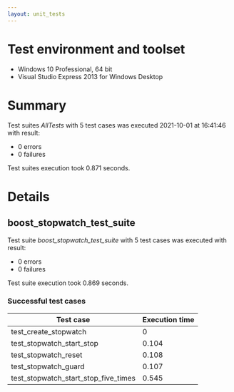 ```yaml
---
layout: unit_tests
---
```


# Test environment and toolset 

* Windows 10 Professional, 64 bit
* Visual Studio Express 2013 for Windows Desktop

# Summary

Test suites *AllTests* with 5 test cases was executed 2021-10-01 at 16:41:46 with result:

* 0 errors
* 0 failures

Test suites execution took 0.871 seconds.

# Details

## boost_stopwatch_test_suite

Test suite *boost_stopwatch_test_suite* with 5 test cases was executed with result:

* 0 errors
* 0 failures

Test suite execution took 0.869 seconds.

### Successful test cases

Test case|Execution time
-|-
test_create_stopwatch | 0
test_stopwatch_start_stop | 0.104
test_stopwatch_reset | 0.108
test_stopwatch_guard | 0.107
test_stopwatch_start_stop_five_times | 0.545
